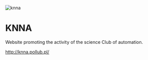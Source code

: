 ![knna](https://user-images.githubusercontent.com/38471368/57526925-f9e90a80-732e-11e9-8fe7-5609ca001aba.png)

# KNNA

Website promoting the activity of the science Club of automation.

http://knna.pollub.pl/
